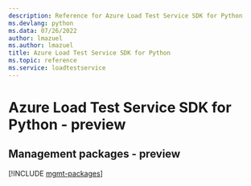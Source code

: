 ```yaml
---
description: Reference for Azure Load Test Service SDK for Python
ms.devlang: python
ms.data: 07/26/2022
author: lmazuel
ms.author: lmazuel
title: Azure Load Test Service SDK for Python
ms.topic: reference
ms.service: loadtestservice
---
```

# Azure Load Test Service SDK for Python - preview

## Management packages - preview
[!INCLUDE [mgmt-packages](load-test-service-mgmt-index.md)]